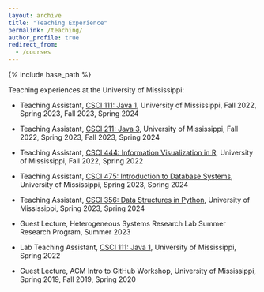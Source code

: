 ```yaml
---
layout: archive
title: "Teaching Experience"
permalink: /teaching/
author_profile: true
redirect_from:
  - /courses
---
```


{% include base_path %}

<!-- I was a teaching assistant at the University of Mississippi for all of [Dr. Kristin Davidson's](https://cs.olemiss.edu/faculty/davidson/) courses which includes:
* **CSCI 111** - Java 1 (honors)
* **CSCI 211** - Java 3
* **CSCI 444** - Information Visualization in R
* **CSCI 475** - Introduction to Database Systems
* **CSCI 356** - Data Structures in Python -->

Teaching experiences at the University of Mississippi:

* Teaching Assistant, [CSCI 111: Java 1](https://catalog.olemiss.edu/engineering/computer-science/csci-111), University of Mississippi, Fall 2022, Spring 2023, Fall 2023, Spring 2024

* Teaching Assistant, [CSCI 211: Java 3](https://catalog.olemiss.edu/engineering/computer-science/csci-211), University of Mississippi, Fall 2022, Spring 2023, Fall 2023, Spring 2024

* Teaching Assistant, [CSCI 444: Information Visualization in R](https://catalog.olemiss.edu/engineering/computer-science/csci-444), University of Mississippi, Fall 2022, Spring 2022

* Teaching Assistant, [CSCI 475: Introduction to Database Systems](https://catalog.olemiss.edu/engineering/computer-science/csci-475), University of Mississippi, Spring 2023, Spring 2024

* Teaching Assistant, [CSCI 356: Data Structures in Python](https://catalog.olemiss.edu/engineering/computer-science/csci-356), University of Mississippi, Spring 2023, Spring 2024

* Guest Lecture, Heterogeneous Systems Research Lab Summer Research Program, Summer 2023

* Lab Teaching Assistant, [CSCI 111: Java 1]((https://catalog.olemiss.edu/engineering/computer-science/csci-111)), University of Mississippi, Spring 2022

* Guest Lecture, ACM Intro to GitHub Workshop, University of Mississippi, Spring 2019, Fall 2019, Spring 2020

<!-- Please refer to BlackBoard for the updated TA information and the new TAs and their hours. -->